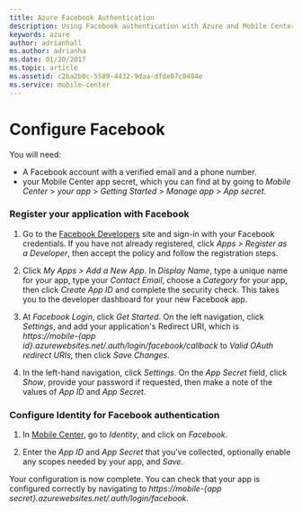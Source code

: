 ```yaml
---
title: Azure Facebook Authentication
description: Using Facebook authentication with Azure and Mobile Center
keywords: azure
author: adrianhall
ms.author: adrianha
ms.date: 01/20/2017
ms.topic: article
ms.assetid: c2ba2b0c-5589-4432-9daa-dfde07c8404e
ms.service: mobile-center
---
```


# Configure Facebook

You will need:
* A Facebook account with a verified email and a phone number.
* your Mobile Center app secret, which you can find at by going to _Mobile Center_ > _your app_ > _Getting Started_ > _Manage app_ > _App secret_.

### Register your application with Facebook

1. Go to the [Facebook Developers] site and sign-in with your Facebook  credentials. If you have not already registered, click _Apps > Register as a Developer_, then accept the policy and follow the registration steps.

2. Click _My Apps > Add a New App_. In _Display Name_, type a unique name for your app, type your _Contact Email_, choose a _Category_ for your app, then click _Create App ID_ and complete the security check. This takes you to the developer dashboard for your new Facebook app.

3. At _Facebook Login_, click _Get Started_. On the left navigation, click _Settings_, and add your application's Redirect URI, which is _https://mobile-{app id}.azurewebsites.net/.auth/login/facebook/callback_ to _Valid OAuth redirect URIs_, then click _Save Changes_.

4. In the left-hand navigation, click _Settings_. On the _App Secret_ field, click _Show_, provide your password if requested, then make a note of the values of _App ID_ and _App Secret_.

[Facebook Developers]:https://developers.facebook.com/

### Configure Identity for Facebook authentication

1. In [Mobile Center], go to _Identity_, and click on _Facebook_.

2. Enter the _App ID_ and _App Secret_ that you've collected, optionally enable any scopes needed by your app, and _Save_.

Your configuration is now complete. You can check that your app is configured correctly by navigating to _https://mobile-{app secret}.azurewebsites.net/.auth/login/facebook_.

[Mobile Center]: https://mobile.azure.com/
